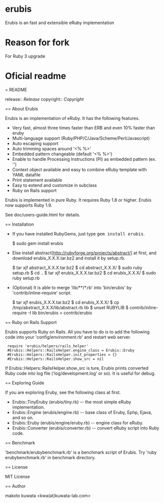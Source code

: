 # erubis

Erubis is an fast and extensible eRuby implementation

# Reason for fork

For Ruby 3 upgrade

# Oficial readme

= README

release::	$Release$
copyright::	$Copyright$



== About Erubis

Erubis is an implementation of eRuby. It has the following features.
* Very fast, almost three times faster than ERB and even 10% faster than eruby
* Multi-language support (Ruby/PHP/C/Java/Scheme/Perl/Javascript)
* Auto escaping support
* Auto trimming spaces around '<% %>'
* Embedded pattern changeable (default '<% %>')
* Enable to handle Processing Instructions (PI) as embedded pattern (ex. '<?rb ... ?>')
* Context object available and easy to combine eRuby template with YAML datafile
* Print statement available
* Easy to extend and customize in subclass
* Ruby on Rails support

Erubis is implemented in pure Ruby.  It requires Ruby 1.8 or higher.
Erubis now supports Ruby 1.9.

See doc/users-guide.html for details.



== Installation

* If you have installed RubyGems, just type <tt>gem install erubis</tt>.

    $ sudo gem install erubis

* Else install abstract[http://rubyforge.org/projects/abstract/] at first,
  and download erubis_X.X.X.tar.bz2 and install it by setup.rb.

    $ tar xjf abstract_X.X.X.tar.bz2
    $ cd abstract_X.X.X/
    $ sudo ruby setup.rb
    $ cd ..
    $ tar xjf erubis_X.X.X.tar.bz2
    $ cd erubis_X.X.X/
    $ sudo ruby setup.rb

* (Optional) It is able to merge 'lib/**/*.rb' into 'bin/erubis' by
  'contrib/inline-require' script.

    $ tar xjf erubis_X.X.X.tar.bz2
    $ cd erubis_X.X.X/
    $ cp /tmp/abstract_X.X.X/lib/abstract.rb lib
    $ unset RUBYLIB
    $ contrib/inline-require -I lib bin/erubis > contrib/erubis



== Ruby on Rails Support

Erubis supports Ruby on Rails.
All you have to do is to add the following code into your 'config/environment.rb'
and restart web server.

     require 'erubis/helpers/rails_helper'
     #Erubis::Helpers::RailsHelper.engine_class = Erubis::Eruby
     #Erubis::Helpers::RailsHelper.init_properties = {}
     #Erubis::Helpers::RailsHelper.show_src = nil

If Erubis::Helpers::RailsHelper.show_src is ture, Erubis prints converted Ruby code
into log file ('log/development.log' or so).  It is useful for debug.



== Exploring Guide

If you are exploring Eruby, see the following class at first.
* Erubis::TinyEruby (erubis/tiny.rb) --
  the most simple eRuby implementation.
* Erubis::Engine (erubis/engine.rb) --
  base class of Eruby, Ephp, Ejava, and so on.
* Erubis::Eruby (erubis/engine/eruby.rb) --
  engine class for eRuby.
* Erubis::Converter (erubis/converter.rb) --
  convert eRuby script into Ruby code.



== Benchmark

'benchmark/erubybenchmark.rb' is a benchmark script of Erubis.
Try 'ruby erubybenchmark.rb' in benchmark directory.



== License

MIT License



== Author

makoto kuwata <kwa(at)kuwata-lab.com>

